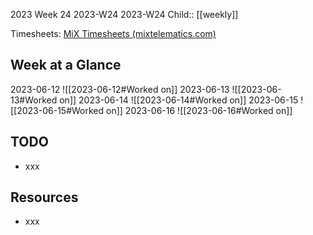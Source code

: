 2023 Week 24
2023-W24 2023-W24
Child:: [[weekly]]

Timesheets: [MiX Timesheets (mixtelematics.com)](http://timesheets.mixtelematics.com/MixTimesheetsUI/app/index.html#/TimeSheet)

## Week at a Glance

2023-06-12
![[2023-06-12#Worked on]]
2023-06-13
![[2023-06-13#Worked on]]
2023-06-14
![[2023-06-14#Worked on]]
2023-06-15
![[2023-06-15#Worked on]]
2023-06-16
![[2023-06-16#Worked on]]

## TODO

- xxx

## Resources

- xxx


